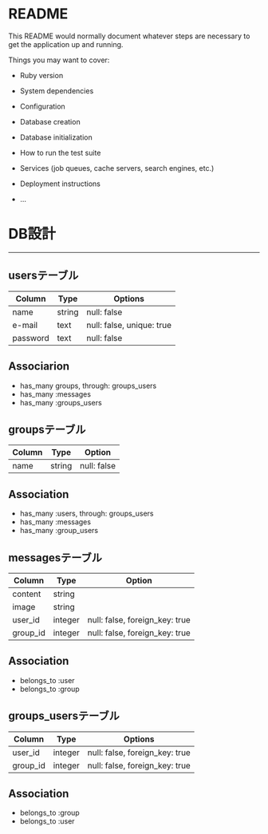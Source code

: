 # README

This README would normally document whatever steps are necessary to get the
application up and running.

Things you may want to cover:

* Ruby version

* System dependencies

* Configuration

* Database creation

* Database initialization

* How to run the test suite

* Services (job queues, cache servers, search engines, etc.)

* Deployment instructions

* ...


# DB設計
--------------------
## usersテーブル
|Column|Type|Options|
|------|----|-------|
|name|string|null: false|
|e-mail|text|null: false, unique: true|
|password|text|null: false|
## Associarion
- has_many groups, through: groups_users
- has_many :messages
- has_many :groups_users

## groupsテーブル
|Column|Type|Option|
|------|----|------|
|name|string|null: false|
## Association
- has_many :users, through: groups_users
- has_many :messages
- has_many :group_users

## messagesテーブル
|Column|Type|Option|
|------|----|------| 
|content|string| |
|image|string| |
|user_id|integer|null: false, foreign_key: true|
|group_id|integer|null: false, foreign_key: true|
## Association
- belongs_to :user
- belongs_to :group

## groups_usersテーブル
|Column|Type|Options|
|------|----|-------|
|user_id|integer|null: false, foreign_key: true|
|group_id|integer|null: false, foreign_key: true|
## Association
- belongs_to :group
- belongs_to :user